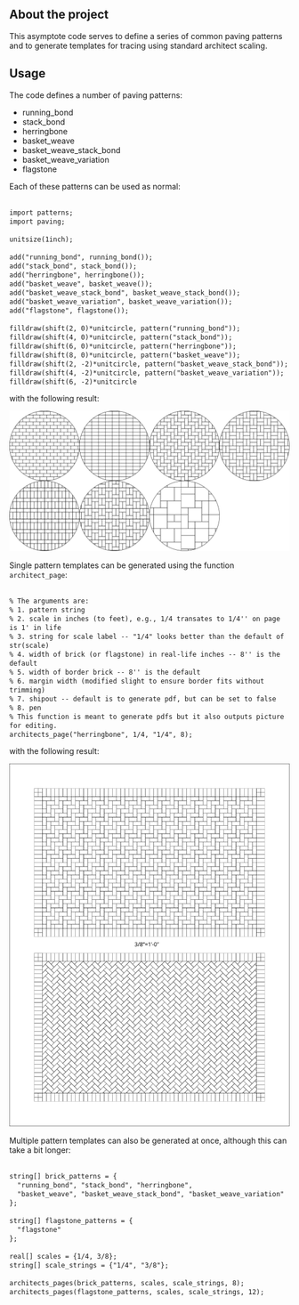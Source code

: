 ## About the project

This asymptote code serves to define a series of common paving patterns and to generate templates for tracing using standard architect scaling.

## Usage

The code defines a number of paving patterns:

* running_bond
* stack_bond
* herringbone
* basket_weave
* basket_weave_stack_bond
* basket_weave_variation
* flagstone

Each of these patterns can be used as normal:

```asymptote

import patterns;
import paving;

unitsize(1inch);

add("running_bond", running_bond());
add("stack_bond", stack_bond());
add("herringbone", herringbone());
add("basket_weave", basket_weave());
add("basket_weave_stack_bond", basket_weave_stack_bond());
add("basket_weave_variation", basket_weave_variation());
add("flagstone", flagstone());

filldraw(shift(2, 0)*unitcircle, pattern("running_bond"));
filldraw(shift(4, 0)*unitcircle, pattern("stack_bond"));
filldraw(shift(6, 0)*unitcircle, pattern("herringbone"));
filldraw(shift(8, 0)*unitcircle, pattern("basket_weave"));
filldraw(shift(2, -2)*unitcircle, pattern("basket_weave_stack_bond"));
filldraw(shift(4, -2)*unitcircle, pattern("basket_weave_variation"));
filldraw(shift(6, -2)*unitcircle

```

with the following result:

![Resulting patterns](patterns.svg)

Single pattern templates can be generated using the function `architect_page`:

```asymptote

% The arguments are:
% 1. pattern string
% 2. scale in inches (to feet), e.g., 1/4 transates to 1/4'' on page is 1' in life
% 3. string for scale label -- "1/4" looks better than the default of str(scale)
% 4. width of brick (or flagstone) in real-life inches -- 8'' is the default
% 5. width of border brick -- 8'' is the default
% 6. margin width (modified slight to ensure border fits without trimming)
% 7. shipout -- default is to generate pdf, but can be set to false
% 8. pen
% This function is meant to generate pdfs but it also outputs picture for editing.
architects_page("herringbone", 1/4, "1/4", 8);
```

with the following result:

![Resulting patterns](herringbone.svg)

Multiple pattern templates can also be generated at once, although this can take a bit longer:

```asymptote

string[] brick_patterns = {
  "running_bond", "stack_bond", "herringbone",
  "basket_weave", "basket_weave_stack_bond", "basket_weave_variation"
};

string[] flagstone_patterns = {
  "flagstone"
};

real[] scales = {1/4, 3/8};
string[] scale_strings = {"1/4", "3/8"};

architects_pages(brick_patterns, scales, scale_strings, 8);
architects_pages(flagstone_patterns, scales, scale_strings, 12);
```
